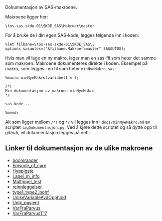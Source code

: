 
Dokumentasjon av SAS-makroene.

Makroene ligger her:
```
\tos-sas-skde-01\SKDE_SAS\Makroer\master
```
For å bruke de i din egen SAS-kode, legges følgende inn i koden:
```
%let filbane=\tos-sas-skde-01\SKDE_SAS\;
options sasautos=("&filbane.Makroer\master" SASAUTOS);
```

Hvis man vil lage en ny makro, lager man en sas-fil som heter det samme som makroen. Makroene dokumenteres direkte i koden. Eksempel på makro, som legges i en fil som heter `minNyeMakro.sas`:
```
%macro minNyeMakro(variabel1 = );

/*!
Min dokumentasjon av makroen minNyeMakro
*/

sas-kode...

%mend;
```



Alt som ligger mellom `/*!` og `*/` vil legges inn i `docs/minNyeMakro.md` av scriptet `lagDokumentasjon.py`. Ved å kjøre dette scriptet og så dytte opp til *github*, vil dokumentasjon legges på nett.

## Linker til dokumentasjon av de ulike makroene

- [boomraader](boomraader)
- [Episode_of_care](Episode_of_care)
- [Hyppigste](Hyppigste)
- [Label_m_info](Label_m_info)
- [Multippel_test](Multippel_test)
- [reinnleggelser](reinnleggelser)
- [type1_type2_bohf](type1_type2_bohf)
- [UnikeVariableAvdOpphold](UnikeVariableAvdOpphold)
- [Unik_pasient](Unik_pasient)
- [VarFraParvus](VarFraParvus)
- [VarFraParvusT17](VarFraParvusT17)
